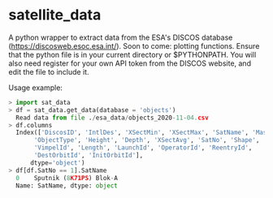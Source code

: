 # satellite_data
A python wrapper to extract data from the ESA's DISCOS database (https://discosweb.esoc.esa.int/). Soon to come: plotting functions.
Ensure that the python file is in your current directory or $PYTHONPATH. 
You will also need register for your own API token from the DISCOS website, and edit the file to include it.

Usage example:

```python
> import sat_data                                                                                               
> df = sat_data.get_data(database = 'objects')                                                                  
  Read data from file ./esa_data/objects_2020-11-04.csv
> df.columns                                                                                                    
  Index(['DiscosID', 'IntlDes', 'XSectMin', 'XSectMax', 'SatName', 'Mass',
       'ObjectType', 'Height', 'Depth', 'XSectAvg', 'SatNo', 'Shape',
       'VimpelId', 'Length', 'LaunchId', 'OperatorId', 'ReentryId',
       'DestOrbitId', 'InitOrbitId'],
      dtype='object')
> df[df.SatNo == 1].SatName                                                                                     
  0    Sputnik (8K71PS) Blok-A
  Name: SatName, dtype: object
```
